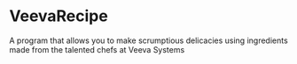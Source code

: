 # VeevaRecipe
A program that allows you to make scrumptious delicacies using ingredients made from the talented chefs at Veeva Systems
